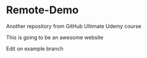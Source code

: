# Remote-Demo
Another repository from GitHub Ultimate Udemy course

This is going to be an awesome website

Edit on example branch
